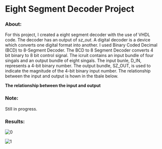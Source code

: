 # Eight Segment Decoder Project

### About:

For this project, I created a eight segment decoder with the use of VHDL code. The decoder has an output of *sz_out*. A digital decoder is a device which converts one digital format into another. I used Binary Coded Decimal (BCD) to 8-Segment Decoder. The BCD to 8 Segment Decoder converts 4 bit binary to 8 bit control signal. The icruit contains an input bundle of four singals and an output bundle of eight singals. The input bunle, D_IN, represents a 4-bit binary number. The output bundle, SZ_OUT, is used to indicate the magnitude of the 4-bit binary input number. The relationship between the input and output is hown in the tbale below. 

**The relationship between the input and output**

### Note:

Still in progress.

### Results:

![0](https://user-images.githubusercontent.com/89553126/138167195-c8e20729-9058-4e55-9d2d-fb4533275fcf.png)

![1](https://user-images.githubusercontent.com/89553126/138167202-9f146847-3e7f-4bed-99ae-c682147eab5c.png)
